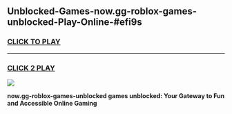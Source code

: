 
## Unblocked-Games-now.gg-roblox-games-unblocked-Play-Online-#efi9s
<h3>
<a href="https://premium.freeplayer.one?title=now.gg-roblox-games-unblocked&ref=27F">CLICK TO PLAY</a></h3>
<hr>

<h3>
<a href="https://premium.freeplayer.one?title=now.gg-roblox-games-unblocked&ref=27F">CLICK 2 PLAY</a>
  
</h3>

<a href="https://premium.freeplayer.one?title=now.gg-roblox-games-unblocked&ref=27F"><img src="https://clearcache.store/games.png"></a>


**now.gg-roblox-games-unblocked games unblocked: Your Gateway to Fun and Accessible Online Gaming**
